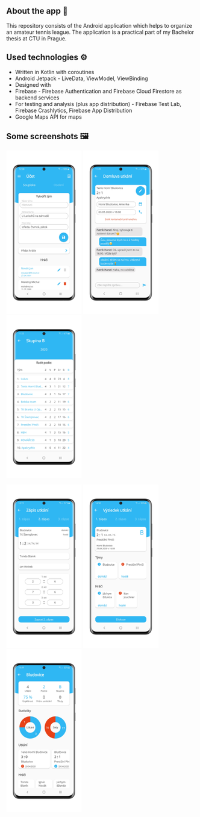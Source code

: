 ## About the app 📱
This repository consists of the Android application which helps to organize an amateur tennis league. The application is a practical part of my Bachelor thesis at CTU in Prague.

## Used technologies ⚙️

* Written in Kotlin with coroutines
* Android Jetpack - LiveData, ViewModel, ViewBinding
* Designed with 
* Firebase - Firebase Authentication and Firebase Cloud Firestore as backend services
* For testing and analysis (plus app distribution) - Firebase Test Lab, Firebase Crashlytics, Firebase App Distribution
* Google Maps API for maps

## Some screenshots 🖼️
<p float="left">
  <img src="/account_TM.png" width="200" />
  <img src="/chat.png" width="200" /> 
  <img src="/group_results.png" width="200" />
</p>

<p float="left">
  <img src="/match_input.png" width="200" />
  <img src="/match_result.png" width="200" /> 
  <img src="/team_profile.png" width="200" />
</p>
